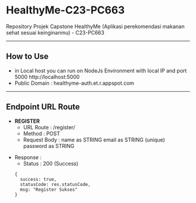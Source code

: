 # HealthyMe-C23-PC663
Repository Projek Capstone HealthyMe (Aplikasi perekomendasi makanan sehat sesuai keinginanmu) - C23-PC663

---

## How to Use
- in Local host you can run on NodeJs Environment with local IP and port 5000 http://localhost:5000
- Public Domain : healthyme-auth.et.r.appspot.com

---

## Endpoint URL Route
- **REGISTER**
  * URL Route : /register/
  * Method : POST
  * Request Body : name as STRING
                   email as STRING (unique)
                   password as STRING
                   
 * Response : 
    - Status : 200 (Success)
    ```
    {
      success: true,
      statusCode: res.statusCode,
      msg: "Register Sukses"
    }
    ```
